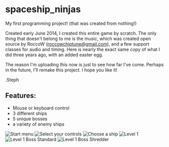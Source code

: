 # spaceship_ninjas
My first programming project! (that was created from nothing!)

Created early June 2014, I created this entire game by scratch. The only thing that doesn't belong to me is the music, which was created open source by RoccoW (roccowchiptune@gmail.com), and a few support classes for audio and timing. Here is nearly the exact same copy of what I did three years ago, with an added easter egg.

The reason I'm uploading this now is just to see how far I've come. Perhaps in the future, I'll remake this project. I hope you like it!

.Steph

## Features: 

- Mouse or keyboard control
- 3 different ships
- 5 unique bosses
- a variety of enemy ships

![Start menu](screenshots/1.PNG)
![Select your controls](screenshots/2.PNG)
![Choose a ship](screenshots/3.PNG)
![Level 1](screenshots/4.PNG)
![Level 1 Boss Standard](screenshots/5.PNG)
![Level 1 Boss Shredder](screenshots/6.PNG)